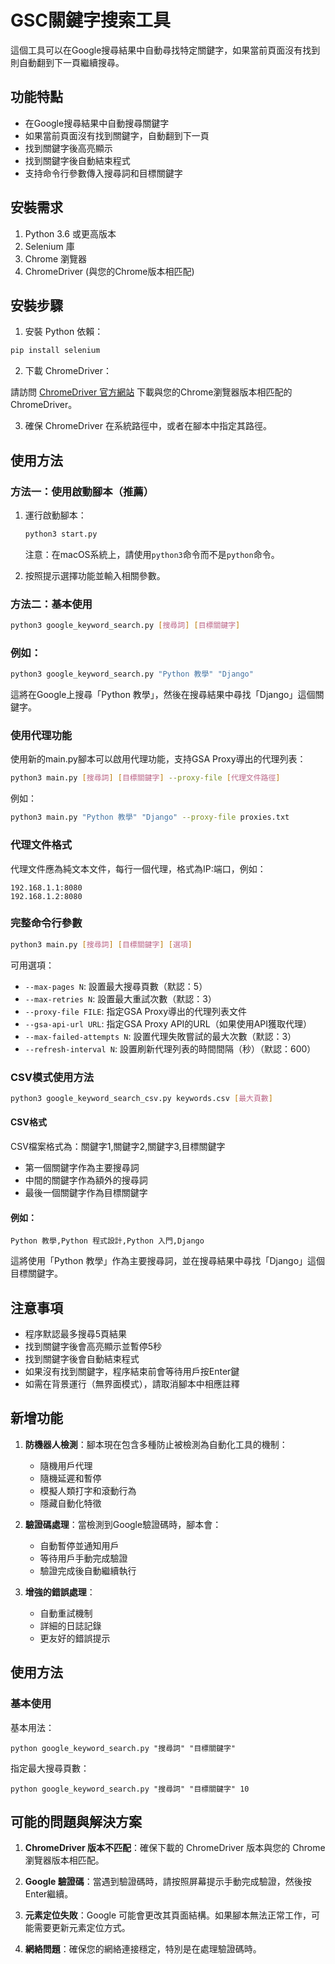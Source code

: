 # GSC關鍵字搜索工具

這個工具可以在Google搜尋結果中自動尋找特定關鍵字，如果當前頁面沒有找到則自動翻到下一頁繼續搜尋。

## 功能特點

- 在Google搜尋結果中自動搜尋關鍵字
- 如果當前頁面沒有找到關鍵字，自動翻到下一頁
- 找到關鍵字後高亮顯示
- 找到關鍵字後自動結束程式
- 支持命令行參數傳入搜尋詞和目標關鍵字

## 安裝需求

1. Python 3.6 或更高版本
2. Selenium 庫
3. Chrome 瀏覽器
4. ChromeDriver (與您的Chrome版本相匹配)

## 安裝步驟

1. 安裝 Python 依賴：

```bash
pip install selenium
```

2. 下載 ChromeDriver：

請訪問 [ChromeDriver 官方網站](https://sites.google.com/a/chromium.org/chromedriver/downloads) 下載與您的Chrome瀏覽器版本相匹配的 ChromeDriver。

3. 確保 ChromeDriver 在系統路徑中，或者在腳本中指定其路徑。

## 使用方法

### 方法一：使用啟動腳本（推薦）

1. 運行啟動腳本：

   ```bash
   python3 start.py
   ```
   
   注意：在macOS系統上，請使用`python3`命令而不是`python`命令。

2. 按照提示選擇功能並輸入相關參數。

### 方法二：基本使用

```bash
python3 google_keyword_search.py [搜尋詞] [目標關鍵字]
```

### 例如：

```bash
python3 google_keyword_search.py "Python 教學" "Django"
```

這將在Google上搜尋「Python 教學」，然後在搜尋結果中尋找「Django」這個關鍵字。

### 使用代理功能

使用新的main.py腳本可以啟用代理功能，支持GSA Proxy導出的代理列表：

```bash
python3 main.py [搜尋詞] [目標關鍵字] --proxy-file [代理文件路徑]
```

例如：

```bash
python3 main.py "Python 教學" "Django" --proxy-file proxies.txt
```

### 代理文件格式

代理文件應為純文本文件，每行一個代理，格式為IP:端口，例如：

```
192.168.1.1:8080
192.168.1.2:8080
```

### 完整命令行參數

```bash
python3 main.py [搜尋詞] [目標關鍵字] [選項]
```

可用選項：
- `--max-pages N`: 設置最大搜尋頁數（默認：5）
- `--max-retries N`: 設置最大重試次數（默認：3）
- `--proxy-file FILE`: 指定GSA Proxy導出的代理列表文件
- `--gsa-api-url URL`: 指定GSA Proxy API的URL（如果使用API獲取代理）
- `--max-failed-attempts N`: 設置代理失敗嘗試的最大次數（默認：3）
- `--refresh-interval N`: 設置刷新代理列表的時間間隔（秒）（默認：600）

### CSV模式使用方法

```bash
python3 google_keyword_search_csv.py keywords.csv [最大頁數]
```

#### CSV格式

CSV檔案格式為：關鍵字1,關鍵字2,關鍵字3,目標關鍵字

- 第一個關鍵字作為主要搜尋詞
- 中間的關鍵字作為額外的搜尋詞
- 最後一個關鍵字作為目標關鍵字

#### 例如：

```
Python 教學,Python 程式設計,Python 入門,Django
```

這將使用「Python 教學」作為主要搜尋詞，並在搜尋結果中尋找「Django」這個目標關鍵字。

## 注意事項

- 程序默認最多搜尋5頁結果
- 找到關鍵字後會高亮顯示並暫停5秒
- 找到關鍵字後會自動結束程式
- 如果沒有找到關鍵字，程序結束前會等待用戶按Enter鍵
- 如需在背景運行（無界面模式），請取消腳本中相應註釋

## 新增功能

1. **防機器人檢測**：腳本現在包含多種防止被檢測為自動化工具的機制：
   - 隨機用戶代理
   - 隨機延遲和暫停
   - 模擬人類打字和滾動行為
   - 隱藏自動化特徵

2. **驗證碼處理**：當檢測到Google驗證碼時，腳本會：
   - 自動暫停並通知用戶
   - 等待用戶手動完成驗證
   - 驗證完成後自動繼續執行

3. **增強的錯誤處理**：
   - 自動重試機制
   - 詳細的日誌記錄
   - 更友好的錯誤提示

## 使用方法

### 基本使用

基本用法：
```
python google_keyword_search.py "搜尋詞" "目標關鍵字"
```

指定最大搜尋頁數：
```
python google_keyword_search.py "搜尋詞" "目標關鍵字" 10
```

## 可能的問題與解決方案

1. **ChromeDriver 版本不匹配**：確保下載的 ChromeDriver 版本與您的 Chrome 瀏覽器版本相匹配。

2. **Google 驗證碼**：當遇到驗證碼時，請按照屏幕提示手動完成驗證，然後按Enter繼續。

3. **元素定位失敗**：Google 可能會更改其頁面結構。如果腳本無法正常工作，可能需要更新元素定位方式。

4. **網絡問題**：確保您的網絡連接穩定，特別是在處理驗證碼時。